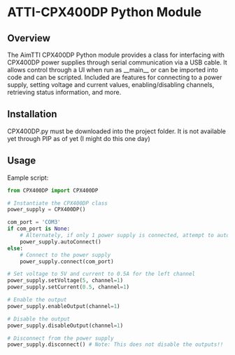 # ATTI-CPX400DP Python Module

## Overview

The AimTTI CPX400DP Python module provides a class for interfacing with CPX400DP power supplies through serial communication via a USB cable. It allows control through a UI when run as \_\_main\_\_ or can be imported into code and can be scripted. Included are features for connecting to a power supply, setting voltage and current values, enabling/disabling channels, retrieving status information, and more.

## Installation

CPX400DP.py must be downloaded into the project folder. It is not available yet through PIP as of yet (I might do this one day)

## Usage

Eample script:
```py
from CPX400DP import CPX400DP

# Instantiate the CPX400DP class
power_supply = CPX400DP()

com_port = 'COM3'
if com_port is None:
    # Alternately, if only 1 power supply is connected, attempt to autoconnect
    power_supply.autoConnect()
else:
    # Connect to the power supply
    power_supply.connect(com_port)

# Set voltage to 5V and current to 0.5A for the left channel
power_supply.setVoltage(5, channel=1)
power_supply.setCurrent(0.5, channel=1)

# Enable the output
power_supply.enableOutput(channel=1)

# Disable the output
power_supply.disableOutput(channel=1)

# Disconnect from the power supply
power_supply.disconnect() # Note: This does not disable the outputs!!
```